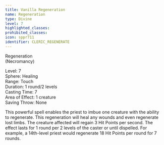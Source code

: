 ```yaml
---
title: Vanilla Regeneration
name: Regeneration
type: Divine
level: 7
highlighted_classes: 
prohibited_classes: 
icon: sppr711
identifier: CLERIC_REGENERATE
---
```

Regeneration  
(Necromancy)  
  
Level: 7  
Sphere: Healing  
Range: Touch  
Duration: 1 round/2 levels  
Casting Time: 7  
Area of Effect: 1 creature  
Saving Throw: None   
  
This powerful spell enables the priest to imbue one creature with the ability to regenerate. This regeneration will heal any wounds and even regenerate lost limbs. The creature affected will regain 3 Hit Points per second. The effect lasts for 1 round per 2 levels of the caster or until dispelled. For example, a 14th-level priest would regenerate 18 Hit Points per round for 7 rounds.  
